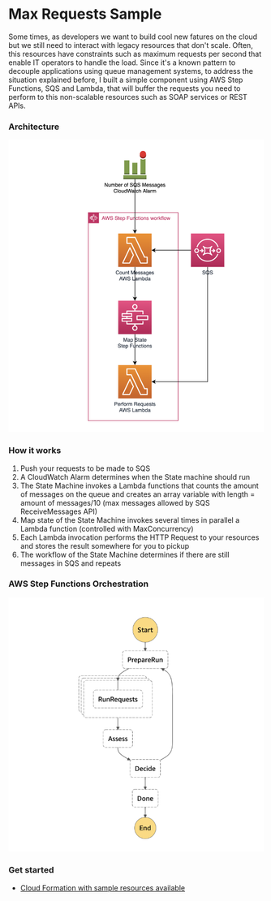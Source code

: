 # Max Requests Sample
Some times, as developers we want to build cool new fatures on the cloud but we still need to interact with legacy resources that don't scale. Often, this resources have constraints such as maximum requests per second that enable IT operators to handle the load.
Since it's a known pattern to decouple applications using queue management systems, to address the situation explained before, I built a simple component using AWS Step Functions, SQS and Lambda, that will buffer the requests you need to perform to this non-scalable resources such as SOAP services or REST APIs.

### Architecture
![Architecture](https://github.com/lgbaeza/mycloudstuff/blob/main/aws/use%20cases/max-requests/max-requests-arch.png?raw=true)

### How it works
1. Push your requests to be made to SQS
2. A CloudWatch Alarm determines when the State machine should run
3. The State Machine invokes a Lambda functions that counts the amount of messages on the queue and creates an array variable with length = amount of messages/10 (max messages allowed by SQS ReceiveMessages API)
4. Map state of the State Machine invokes several times in parallel a Lambda function (controlled with MaxConcurrency)
5. Each Lambda invocation performs the HTTP Request to your resources and stores the result somewhere for you to pickup
6. The workflow of the State Machine determines if there are still messages in SQS and repeats

### AWS Step Functions Orchestration
![State Machine Image](https://github.com/lgbaeza/mycloudstuff/blob/main/aws/use%20cases/max-requests/max-requests-graph.png?raw=true)

### Get started
* [Cloud Formation with sample resources available ](https://raw.githubusercontent.com/lgbaeza/mycloudstuff/main/aws/use%20cases/max-requests/cloud-formation-max-requests.yaml)
